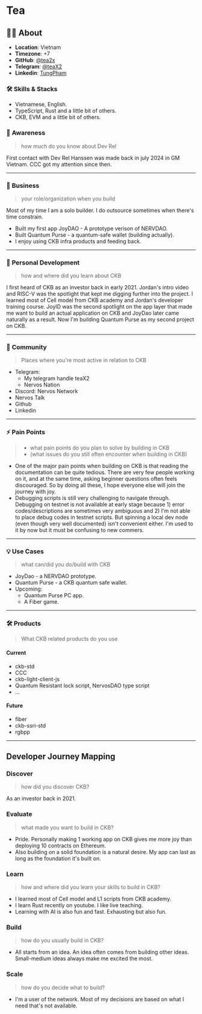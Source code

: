 # Tea

## 🧑‍💻 **About**

- **Location**: Vietnam
- **Timezone**: +7
- **GitHub**: [@tea2x](https://github.com/tea2x)
- **Telegram**: [@teaX2](https://t.me/teaX2)
- **Linkedin**: [TungPham](https://www.linkedin.com/in/tung-pham-57963b132/)

### **🛠️ Skills & Stacks**

- Vietnamese, English.
- TypeScript, Rust and a little bit of others.
- CKB, EVM and a little bit of others.

### 🧠 **Awareness**

> how much do you know about Dev Rel

First contact with Dev Rel Hanssen was made back in july 2024 in GM Vietnam. CCC got my attention since then.

---

### 💼 **Business**

> your role/organization when you build

Most of my time I am a solo builder. I do outsource sometimes when there's time constrain.

- Built my first app JoyDAO - A prototype verison of NERVDAO.
- Built Quantum Purse - a quantum-safe wallet (building actually).
- I enjoy using CKB infra products and feeding back.

---

### 🚀 **Personal Development**

> how and where did you learn about CKB

I first heard of CKB as an investor back in early 2021. Jordan's intro video and RISC-V was the spotlight that kept me digging further into the project. I learned most of Cell model from CKB academy and Jordan's developer training course. JoyID was the second spotlight on the app layer that made me want to build an actual application on CKB and JoyDao later came naturally as a result. Now I'm building Quantum Purse as my second project on CKB.

---

### 🤝 **Community**

> Places where you're most active in relation to CKB

- Telegram:
  - My telegram handle teaX2
  - Nervos Nation
- Discord: Nervos Network
- Nervos Talk
- Github
- Linkedin

---

### ⚡ **Pain Points**

> - what pain points do you plan to solve by building in CKB
> - (what issues do you still often encounter when building in CKB)

- One of the major pain points when building on CKB is that reading the documentation can be quite tedious. There are very few people working on it, and at the same time, asking beginner questions often feels discouraged. So by doing all these, I hope everyone else will join the journey with joy.
- Debugging scripts is still very challenging to navigate through. Debugging on testnet is not available at early stage because 1) error codes/descriptions are sometimes very ambiguous and 2) I'm not able to place debug codes in testnet scripts. But spinning a local dev node (even though very well documented) isn't convenient either. I'm used to it by now but it must be confusing to new commers.

---

### 💡 **Use Cases**

> what can/did you do/build with CKB

- JoyDao - a NERVDAO prototype.
- Quantum Purse - a CKB quantum safe wallet.
- Upcoming:
  - Quantum Purse PC app.
  - A Fiber game.

---

### 🛠️ **Products**

> What CKB related products do you use

#### Current

- ckb-std
- CCC
- ckb-light-client-js
- Quantum Resistant lock script, NervosDAO type script
- ...

#### Future

- fiber
- ckb-ssri-std
- rgbpp

---

## Developer Journey Mapping

### Discover

> how did you discover CKB?

As an investor back in 2021.

### Evaluate

> what made you want to build in CKB?

- Pride. Personally making 1 working app on CKB gives me more joy than deploying 10 contracts on Ethereum.
- Also building on a solid foundation is a natural desire. My app can last as long as the foundation it's built on.

### Learn

> how and where did you learn your skills to build in CKB?

- I learned most of Cell model and L1 scripts from CKB academy.
- I learn Rust recently on youtube. I like live teaching.
- Learning with AI is also fun and fast. Exhausting but also fun.

### Build

> how do you usually build in CKB?

- All starts from an idea. An idea often comes from building other ideas. Small-medium ideas always make me excited the most.

### Scale

>how do you decide what to build?

- I'm a user of the network. Most of my decisions are based on what I need that's not available.